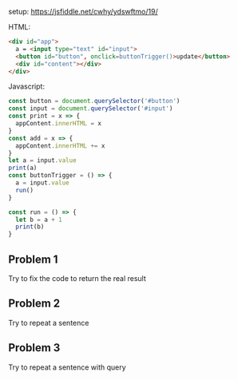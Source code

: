 setup: https://jsfiddle.net/cwhy/ydswftmo/19/

HTML: 
```html
<div id="app">
  a = <input type="text" id="input">
  <button id="button", onclick=buttonTrigger()>update</button>
  <div id="content"></div>
</div>
```

Javascript: 
```js
const button = document.querySelector('#button')
const input = document.querySelector('#input')
const print = x => {
  appContent.innerHTML = x
}
const add = x => {
  appContent.innerHTML += x
}
let a = input.value
print(a)
const buttonTrigger = () => {
  a = input.value
  run()
}

const run = () => {
  let b = a + 1
  print(b)
}
```

## Problem 1
Try to fix the code to return the real result
## Problem 2
Try to repeat a sentence
## Problem 3
Try to repeat a sentence with query